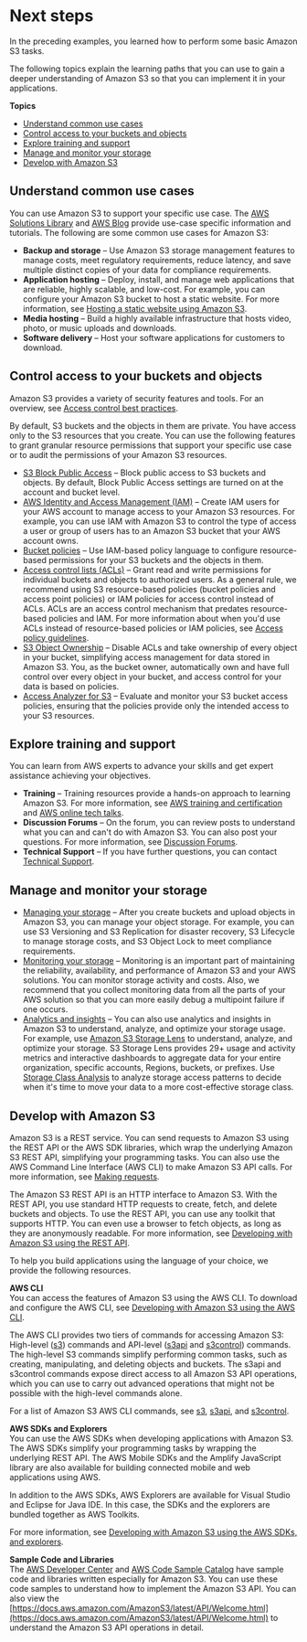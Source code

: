# Next steps<a name="getting-started-next-steps"></a>

In the preceding examples, you learned how to perform some basic Amazon S3 tasks\.

The following topics explain the learning paths that you can use to gain a deeper understanding of Amazon S3 so that you can implement it in your applications\.

**Topics**
+ [Understand common use cases](#s3-use-cases)
+ [Control access to your buckets and objects](#control-access-resources)
+ [Explore training and support](#explore-training-and-support)
+ [Manage and monitor your storage](#manage-monitor-storage)
+ [Develop with Amazon S3](#develop-with-s3)

## Understand common use cases<a name="s3-use-cases"></a>

You can use Amazon S3 to support your specific use case\. The [AWS Solutions Library](http://aws.amazon.com/solutions/) and [AWS Blog](http://aws.amazon.com/blogs/) provide use\-case specific information and tutorials\. The following are some common use cases for Amazon S3:
+ **Backup and storage** – Use Amazon S3 storage management features to manage costs, meet regulatory requirements, reduce latency, and save multiple distinct copies of your data for compliance requirements\.
+ **Application hosting** – Deploy, install, and manage web applications that are reliable, highly scalable, and low\-cost\. For example, you can configure your Amazon S3 bucket to host a static website\. For more information, see [Hosting a static website using Amazon S3](WebsiteHosting.md)\.
+ **Media hosting** – Build a highly available infrastructure that hosts video, photo, or music uploads and downloads\.
+ **Software delivery** – Host your software applications for customers to download\.

## Control access to your buckets and objects<a name="control-access-resources"></a>

Amazon S3 provides a variety of security features and tools\. For an overview, see [Access control best practices](access-control-best-practices.md)\.

By default, S3 buckets and the objects in them are private\. You have access only to the S3 resources that you create\. You can use the following features to grant granular resource permissions that support your specific use case or to audit the permissions of your Amazon S3 resources\. 
+ [S3 Block Public Access](https://docs.aws.amazon.com/AmazonS3/latest/userguide/access-control-block-public-access.html) – Block public access to S3 buckets and objects\. By default, Block Public Access settings are turned on at the account and bucket level\.
+ [AWS Identity and Access Management \(IAM\)](https://docs.aws.amazon.com/AmazonS3/latest/userguide/s3-access-control.html) – Create IAM users for your AWS account to manage access to your Amazon S3 resources\. For example, you can use IAM with Amazon S3 to control the type of access a user or group of users has to an Amazon S3 bucket that your AWS account owns\.
+ [Bucket policies](https://docs.aws.amazon.com/AmazonS3/latest/userguide/bucket-policies.html) – Use IAM\-based policy language to configure resource\-based permissions for your S3 buckets and the objects in them\.
+ [Access control lists \(ACLs\)](https://docs.aws.amazon.com/AmazonS3/latest/userguide/acls.html) – Grant read and write permissions for individual buckets and objects to authorized users\. As a general rule, we recommend using S3 resource\-based policies \(bucket policies and access point policies\) or IAM policies for access control instead of ACLs\. ACLs are an access control mechanism that predates resource\-based policies and IAM\. For more information about when you'd use ACLs instead of resource\-based policies or IAM policies, see [Access policy guidelines](access-policy-alternatives-guidelines.md)\.
+ [S3 Object Ownership](https://docs.aws.amazon.com/AmazonS3/latest/userguide/about-object-ownership.html) – Disable ACLs and take ownership of every object in your bucket, simplifying access management for data stored in Amazon S3\. You, as the bucket owner, automatically own and have full control over every object in your bucket, and access control for your data is based on policies\.
+ [Access Analyzer for S3](https://docs.aws.amazon.com/AmazonS3/latest/userguide/access-analyzer.html) – Evaluate and monitor your S3 bucket access policies, ensuring that the policies provide only the intended access to your S3 resources\. 

## Explore training and support<a name="explore-training-and-support"></a>

You can learn from AWS experts to advance your skills and get expert assistance achieving your objectives\.
+ **Training** – Training resources provide a hands\-on approach to learning Amazon S3\. For more information, see [AWS training and certification](https://www.aws.training) and [AWS online tech talks](http://aws.amazon.com/events/online-tech-talks)\.
+ **Discussion Forums** – On the forum, you can review posts to understand what you can and can't do with Amazon S3\. You can also post your questions\. For more information, see [Discussion Forums](http://forums.aws.amazon.com/index.jspa)\.
+ **Technical Support** – If you have further questions, you can contact [Technical Support](http://aws.amazon.com/contact-us)\.

## Manage and monitor your storage<a name="manage-monitor-storage"></a>
+ [Managing your storage](managing-storage.md) – After you create buckets and upload objects in Amazon S3, you can manage your object storage\. For example, you can use S3 Versioning and S3 Replication for disaster recovery, S3 Lifecycle to manage storage costs, and S3 Object Lock to meet compliance requirements\.
+ [Monitoring your storage](monitoring-overview.md) – Monitoring is an important part of maintaining the reliability, availability, and performance of Amazon S3 and your AWS solutions\. You can monitor storage activity and costs\. Also, we recommend that you collect monitoring data from all the parts of your AWS solution so that you can more easily debug a multipoint failure if one occurs\. 
+ [Analytics and insights](analytics-insights.md) – You can also use analytics and insights in Amazon S3 to understand, analyze, and optimize your storage usage\. For example, use [Amazon S3 Storage Lens](storage_lens.md) to understand, analyze, and optimize your storage\. S3 Storage Lens provides 29\+ usage and activity metrics and interactive dashboards to aggregate data for your entire organization, specific accounts, Regions, buckets, or prefixes\. Use [Storage Class Analysis](analytics-storage-class.md) to analyze storage access patterns to decide when it's time to move your data to a more cost\-effective storage class\. 

## Develop with Amazon S3<a name="develop-with-s3"></a>

Amazon S3 is a REST service\. You can send requests to Amazon S3 using the REST API or the AWS SDK libraries, which wrap the underlying Amazon S3 REST API, simplifying your programming tasks\. You can also use the AWS Command Line Interface \(AWS CLI\) to make Amazon S3 API calls\. For more information, see [Making requests](MakingRequests.md)\.

The Amazon S3 REST API is an HTTP interface to Amazon S3\. With the REST API, you use standard HTTP requests to create, fetch, and delete buckets and objects\. To use the REST API, you can use any toolkit that supports HTTP\. You can even use a browser to fetch objects, as long as they are anonymously readable\. For more information, see [Developing with Amazon S3 using the REST API](developing-rest-api.md)\.

To help you build applications using the language of your choice, we provide the following resources\.

**AWS CLI**  
You can access the features of Amazon S3 using the AWS CLI\. To download and configure the AWS CLI, see [Developing with Amazon S3 using the AWS CLI](setup-aws-cli.md)\.

The AWS CLI provides two tiers of commands for accessing Amazon S3: High\-level \([s3](https://docs.aws.amazon.com/cli/latest/userguide/cli-services-s3-commands.html)\) commands and API\-level \([s3api](https://docs.aws.amazon.com/cli/latest/userguide/cli-services-s3-apicommands.html) and [s3control](https://docs.aws.amazon.com/AmazonS3/latest/userguide/setup-aws-cli.html)\) commands\. The high\-level S3 commands simplify performing common tasks, such as creating, manipulating, and deleting objects and buckets\. The s3api and s3control commands expose direct access to all Amazon S3 API operations, which you can use to carry out advanced operations that might not be possible with the high\-level commands alone\.

For a list of Amazon S3 AWS CLI commands, see [s3](https://awscli.amazonaws.com/v2/documentation/api/latest/reference/s3/index.html), [s3api](https://awscli.amazonaws.com/v2/documentation/api/latest/reference/s3api/index.html), and [s3control](https://awscli.amazonaws.com/v2/documentation/api/latest/reference/s3control/index.html)\.

**AWS SDKs and Explorers**  
You can use the AWS SDKs when developing applications with Amazon S3\. The AWS SDKs simplify your programming tasks by wrapping the underlying REST API\. The AWS Mobile SDKs and the Amplify JavaScript library are also available for building connected mobile and web applications using AWS\.

In addition to the AWS SDKs, AWS Explorers are available for Visual Studio and Eclipse for Java IDE\. In this case, the SDKs and the explorers are bundled together as AWS Toolkits\.

For more information, see [Developing with Amazon S3 using the AWS SDKs, and explorers](UsingAWSSDK.md)\.

**Sample Code and Libraries**  
The [AWS Developer Center](http://aws.amazon.com/code/Amazon-S3) and [AWS Code Sample Catalog](https://docs.aws.amazon.com/code-samples/latest/catalog/welcome.html) have sample code and libraries written especially for Amazon S3\. You can use these code samples to understand how to implement the Amazon S3 API\. You can also view the [https://docs.aws.amazon.com/AmazonS3/latest/API/Welcome.html](https://docs.aws.amazon.com/AmazonS3/latest/API/Welcome.html) to understand the Amazon S3 API operations in detail\.